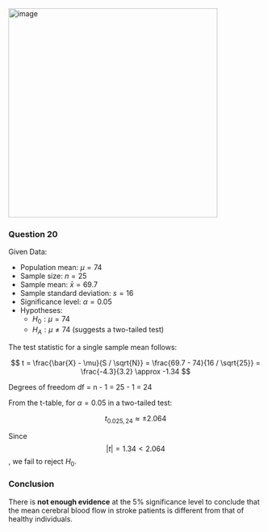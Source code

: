 <img width="414" alt="image" src="https://github.com/user-attachments/assets/20481ca0-3c87-4aa6-a6f5-a02ffaa6039e" />

### Question 20

Given Data:
- Population mean: $\mu = 74$
- Sample size: $n = 25$
- Sample mean: $\bar{x} = 69.7$
- Sample standard deviation: $s = 16$
- Significance level: $\alpha = 0.05$
- Hypotheses:
  - $H_0: \mu = 74$
  - $H_A: \mu \neq 74$ (suggests a two-tailed test)

The test statistic for a single sample mean follows:

$$
t = \frac{\bar{X} - \mu}{S / \sqrt{N}} = \frac{69.7 - 74}{16 / \sqrt{25}} = \frac{-4.3}{3.2} \approx -1.34
$$

Degrees of freedom df = n - 1 = 25 - 1 = 24

From the t-table, for $\alpha = 0.05$ in a two-tailed test:

$$
t_{0.025,24} \approx \pm 2.064
$$

Since $$|t| = 1.34 < 2.064$$
, we fail to reject $H_0$.

### Conclusion
There is **not enough evidence** at the 5% significance level to conclude that the mean cerebral blood flow in stroke patients is different from that of healthy individuals.
